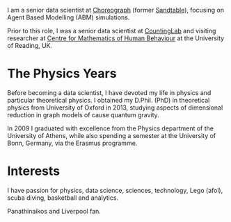 I am a senior data scientist at [Choreograph](https://www.choreograph.com/) (former [Sandtable](https://www.sandtable.com)), focusing on Agent Based Modelling (ABM) simulations.

Prior to this role, I was a senior data scientist at [CountingLab](https://www.countinglabs.co.uk/) and visiting researcher at [Centre for Mathematics of Human Behaviour](https://www.reading.ac.uk/cmohb/) at the University of Reading, UK.

# The Physics Years
Before becoming a data scientist, I have devoted my life in physics and particular theoretical physics. I obtained my D.Phil. (PhD) in theoretical physics from University of Oxford in 2013, studying aspects of dimensional reduction in graph models of cause quantum gravity.

In 2009 I graduated with excellence from the Physics department of the University of Athens, while also spending a semester at the University of Bonn, Germany, via the Erasmus programme.

# Interests
I have passion for physics, data science, sciences, technology, Lego (afol), scuba diving, basketball and analytics.

Panathinaikos and Liverpool fan.
